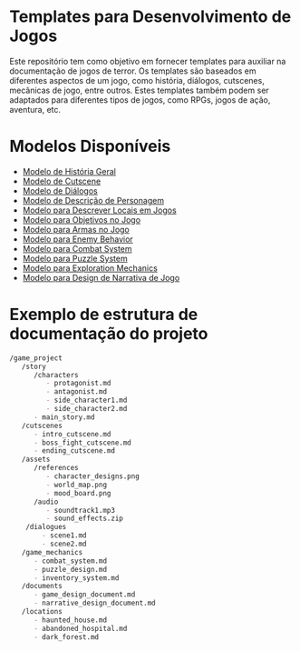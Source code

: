 # Templates para Desenvolvimento de Jogos

Este repositório tem como objetivo em fornecer templates para auxiliar na documentação de jogos de  terror. Os templates são baseados em diferentes aspectos de um jogo, como história, diálogos, cutscenes, mecânicas de jogo, entre outros. Estes templates também podem ser adaptados para diferentes tipos de jogos, como RPGs, jogos de ação, aventura, etc.

# Modelos Disponíveis

- [Modelo de História Geral](templates-br/template-para-historia-geral.md)
- [Modelo de Cutscene](templates-br/cutscene-template.md)
- [Modelo de Diálogos](templates-br/template-de-dialogos.md)
- [Modelo de Descrição de Personagem](templates-br/template-de-descricao-de-personagem.md)
- [Modelo para Descrever Locais em Jogos](templates-br/template-para-descrever-locais-em-jogos.md)
- [Modelo para Objetivos no Jogo](templates-br/template-para-objetivos-no-jogo.md)
- [Modelo para Armas no Jogo](templates-br/template-para-armas-no-jogo.md)
- [Modelo para Enemy Behavior](templates-br/template-para-enemy-behavior.md)
- [Modelo para Combat System](templates-br/template-para-combat-system.md)
- [Modelo para Puzzle System](templates-br/template-para-puzzle-system.md)
- [Modelo para Exploration Mechanics](templates-br/template-para-exploration-mechanics.md)
- [Modelo para Design de Narrativa de Jogo](templates-br/template-para-design-de-narrativa-de-jogo.md)

# Exemplo de estrutura de documentação do projeto

```markdown
/game_project
   /story
      /characters
         - protagonist.md
         - antagonist.md
         - side_character1.md
         - side_character2.md
      - main_story.md
   /cutscenes
      - intro_cutscene.md
      - boss_fight_cutscene.md
      - ending_cutscene.md
   /assets
      /references
         - character_designs.png
         - world_map.png
         - mood_board.png
      /audio
         - soundtrack1.mp3
         - sound_effects.zip
    /dialogues
        - scene1.md
        - scene2.md
   /game_mechanics
      - combat_system.md
      - puzzle_design.md
      - inventory_system.md
   /documents
      - game_design_document.md
      - narrative_design_document.md
   /locations
      - haunted_house.md
      - abandoned_hospital.md
      - dark_forest.md
```